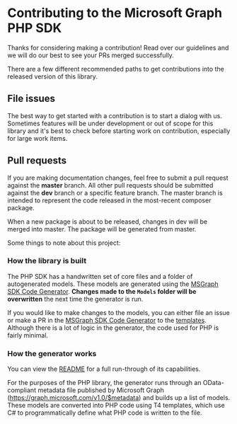 # Contributing to the Microsoft Graph PHP SDK
Thanks for considering making a contribution! Read over our guidelines and we will do our best to see your PRs merged successfully.

There are a few different recommended paths to get contributions into the released version of this library.

## File issues
The best way to get started with a contribution is to start a dialog with us. Sometimes features will be under development or out of scope for this library and it's best to check before starting work on contribution, especially for large work items.

## Pull requests
If you are making documentation changes, feel free to submit a pull request against the **master** branch. All other pull requests should be submitted against the **dev** branch or a specific feature branch. The master branch is intended to represent the code released in the most-recent composer package.

When a new package is about to be released, changes in dev will be merged into master. The package will be generated from master.

Some things to note about this project:

### How the library is built
The PHP SDK has a handwritten set of core files and a folder of autogenerated models. These models are generated using the [MSGraph SDK Code Generator](https://github.com/microsoftgraph/MSGraph-SDK-Code-Generator). **Changes made to the ```Models``` folder will be overwritten** the next time the generator is run. 

If you would like to make changes to the models, you can either file an issue or make a PR in the [MSGraph SDK Code Generator](https://github.com/microsoftgraph/MSGraph-SDK-Code-Generator) to the [templates](https://github.com/microsoftgraph/MSGraph-SDK-Code-Generator/tree/master/Templates/PHP/Model). Although there is a lot of logic in the generator, the code used for PHP is fairly minimal.

### How the generator works
You can view the [README](https://github.com/microsoftgraph/MSGraph-SDK-Code-Generator/blob/master/README.md) for a full run-through of its capabilities.

For the purposes of the PHP library, the generator runs through an OData-compliant metadata file published by Microsoft Graph (https://graph.microsoft.com/v1.0/$metadata) and builds up a list of models. These models are converted into PHP code using T4 templates, which use C# to programmatically define what PHP code is written to the file.



